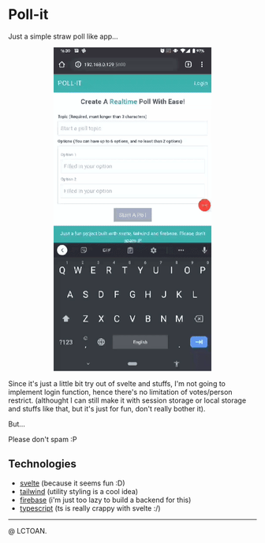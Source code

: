 # Poll-it

Just a simple straw poll like app...

<div style="text-align: center">
  <img src="./20200807_163511.gif" alt="demo image"/>
</div>

Since it's just a little bit try out of svelte and stuffs, I'm not going to implement login function, hence there's no limitation of votes/person restrict. (althought I can still make it with session storage or local storage and stuffs like that, but it's just for fun, don't really bother it).

But...

Please don't spam :P

## Technologies

- [svelte](https://svelte.dev/ "svelte") (because it seems fun :D)
- [tailwind](https://tailwindcss.com/, "tailwind") (utility styling is a cool idea)
- [firebase](https://firebase.google.com "firebase") (i'm just too lazy to build a backend for this)
- [typescript](https://www.typescriptlang.org/, "typescript") (ts is really crappy with svelte :/)

---

@ LCTOAN.
